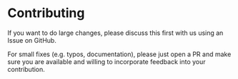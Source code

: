 # Contributing

If you want to do large changes, please discuss this first with us using an Issue on GitHub.

For small fixes (e.g. typos, documentation), please just open a PR and make sure you are available and willing to incorporate feedback into your contribution.
